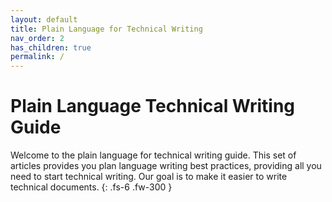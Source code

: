 ```yaml
---
layout: default
title: Plain Language for Technical Writing
nav_order: 2
has_children: true
permalink: /
---
```


# Plain Language Technical Writing Guide

Welcome to the plain language for technical writing guide. This set of articles provides you plan language writing best practices, providing all you need to start technical writing. Our goal is to make it easier to write technical documents.
{: .fs-6 .fw-300 }

[Just the Docs]: https://just-the-docs.github.io/just-the-docs/
[GitHub Pages]: https://docs.github.com/en/pages
[README]: https://github.com/just-the-docs/just-the-docs-template/blob/main/README.md
[Jekyll]: https://jekyllrb.com
[GitHub Pages / Actions workflow]: https://github.blog/changelog/2022-07-27-github-pages-custom-github-actions-workflows-beta/
[use this template]: https://github.com/just-the-docs/just-the-docs-template/generate
